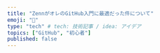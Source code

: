 ```yaml
---
title: "ZennがオレのGitHub入門に最適だった件について"
emoji: "📌"
type: "tech" # tech: 技術記事 / idea: アイデア
topics: ["GitHub", "初心者"]
published: false
---
```

